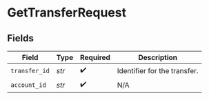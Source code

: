 # GetTransferRequest


## Fields

| Field                        | Type                         | Required                     | Description                  |
| ---------------------------- | ---------------------------- | ---------------------------- | ---------------------------- |
| `transfer_id`                | *str*                        | :heavy_check_mark:           | Identifier for the transfer. |
| `account_id`                 | *str*                        | :heavy_check_mark:           | N/A                          |